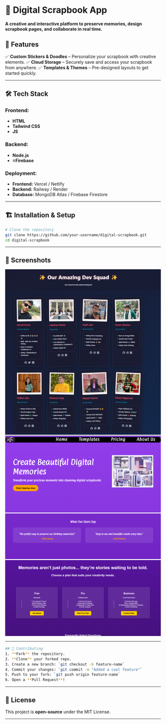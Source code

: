 # 📖 Digital Scrapbook App

**A creative and interactive platform to preserve memories, design scrapbook pages, and collaborate in real time.**

## 🚀 Features

✅ **Custom Stickers & Doodles** – Personalize your scrapbook with creative elements.
✅ **Cloud Storage** – Securely save and access your scrapbook from anywhere.
✅ **Templates & Themes** – Pre-designed layouts to get started quickly.

---

## 🛠 Tech Stack

### **Frontend:**
- **HTML**
- **Tailwind CSS** 
- **JS**

### **Backend:**
- **Node.js**
- **=Firebase** 

### **Deployment:**
- **Frontend:** Vercel / Netlify
- **Backend:** Railway / Render
- **Database:** MongoDB Atlas / Firebase Firestore

---

## 🏗 Installation & Setup

```bash
# Clone the repository
git clone https://github.com/your-username/digital-scrapbook.git
cd digital-scrapbook
```
---



## 📸 Screenshots

![Alt text](/assets/image5%20(1).png)
![Alt text](/assets/image5%20(2).png)
![Alt text](/assets/image5%20(3).png)
![Alt text](/assets/image5%20(4).png)


---
```bash
## 🤝 Contributing
1. **Fork** the repository.
2. **Clone** your forked repo.
3. Create a new branch: `git checkout -b feature-name`
4. Commit your changes: `git commit -m "Added a cool feature"`
5. Push to your fork: `git push origin feature-name`
6. Open a **Pull Request**!
```
---

## 📜 License
This project is **open-source** under the MIT License.

---

